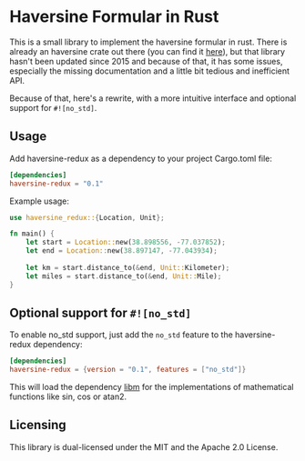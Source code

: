 # Haversine Formular in Rust

This is a small library to implement the haversine formular in rust. There is already an haversine crate out there (you can find it [here](https://crates.io/crates/haversine)), but that library hasn't been updated since 2015 and because of that, it has some issues, especially the missing documentation and a little bit tedious and inefficient API. 

Because of that, here's a rewrite, with a more intuitive interface and optional support for `#![no_std]`.

## Usage

Add haversine-redux as a dependency to your project Cargo.toml file:

```toml
[dependencies]
haversine-redux = "0.1"
```

Example usage:
```rust
use haversine_redux::{Location, Unit};

fn main() {
    let start = Location::new(38.898556, -77.037852);
    let end = Location::new(38.897147, -77.043934);
    
    let km = start.distance_to(&end, Unit::Kilometer);
    let miles = start.distance_to(&end, Unit::Mile);
}
```

## Optional support for `#![no_std]`
To enable no_std support, just add the `no_std` feature to the haversine-redux dependency:
```toml
[dependencies]
haversine-redux = {version = "0.1", features = ["no_std"]}
```
This will load the dependency [libm](https://crates.io/crates/libm) for the implementations of mathematical functions like sin, cos or atan2.

## Licensing
This library is dual-licensed under the MIT and the Apache 2.0 License.